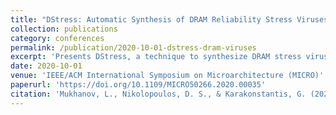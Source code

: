 ```yaml
---
title: "DStress: Automatic Synthesis of DRAM Reliability Stress Viruses using Genetic Algorithms"
collection: publications
category: conferences
permalink: /publication/2020-10-01-dstress-dram-viruses
excerpt: 'Presents DStress, a technique to synthesize DRAM stress viruses using genetic algorithms to expose reliability faults. **Best Paper Award Nominee**'
date: 2020-10-01
venue: 'IEEE/ACM International Symposium on Microarchitecture (MICRO)'
paperurl: 'https://doi.org/10.1109/MICRO50266.2020.00035'
citation: 'Mukhanov, L., Nikolopoulos, D. S., & Karakonstantis, G. (2020). &quot;DStress: Automatic Synthesis of DRAM Reliability Stress Viruses Using Genetic Algorithms.&quot; <i>MICRO 2020</i>, 298–312. https://doi.org/10.1109/MICRO50266.2020.00035'
---
```

